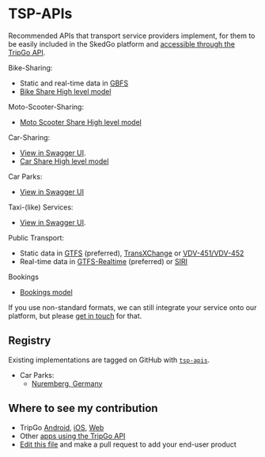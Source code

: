 # TSP-APIs

Recommended APIs that transport service providers implement, for them to be easily included in the SkedGo platform and [accessible through the TripGo API](https://developer.tripgo.com).

Bike-Sharing:

- Static and real-time data in [GBFS](https://github.com/NABSA/gbfs)
- [Bike Share High level model](docs/BikeShare.md) 

Moto-Scooter-Sharing:

- [Moto Scooter Share High level model](docs/MotoScooterShare.md)

Car-Sharing:

- [View in Swagger UI](http://petstore.swagger.io/?url=https://raw.githubusercontent.com/skedgo/TSP-APIs/master/car-share.swagger.yaml).
- [Car Share High level model](docs/CarShare.md)

Car Parks:

- [View in Swagger UI](http://petstore.swagger.io/?url=https://raw.githubusercontent.com/skedgo/TSP-APIs/master/car-park.swagger.yaml)

Taxi-(like) Services:

- [View in Swagger UI](http://petstore.swagger.io/?url=https://raw.githubusercontent.com/skedgo/TSP-APIs/master/taxi.swagger.yaml).

Public Transport:

- Static data in [GTFS](https://developers.google.com/transit/gtfs/reference/) (preferred), [TransXChange](http://naptan.dft.gov.uk/transxchange/) or [VDV-451/VDV-452](http://gdal.org/drv_vdv.html)
- Real-time data in [GTFS-Realtime](https://developers.google.com/transit/gtfs-realtime/reference/) (preferred) or [SIRI](http://user47094.vs.easily.co.uk/siri/)

Bookings
- [Bookings model](docs/Bookings.md) 

If you use non-standard formats, we can still integrate your service onto our platform, but please [get in touch](mailto:api@tripgo.com) for that.


## Registry

Existing implementations are tagged on GitHub with [`tsp-apis`](https://github.com/topics/tsp-apis).

- Car Parks:
  - [Nuremberg, Germany](https://github.com/skedgo/de-nuremberg-api)
  

## Where to see my contribution

* TripGo [Android](https://play.google.com/store/apps/details?id=com.buzzhives.android.tripplanner), [iOS](https://itunes.apple.com/app/tripgo/id533630842), [Web](https://tripgo.com/)
* Other [apps using the TripGo API](https://skedgo.com/tripgo-api/)
* [Edit this file](https://github.com/skedgo/tripgo.connect/edit/master/README.md) and make a pull request to add your end-user product
